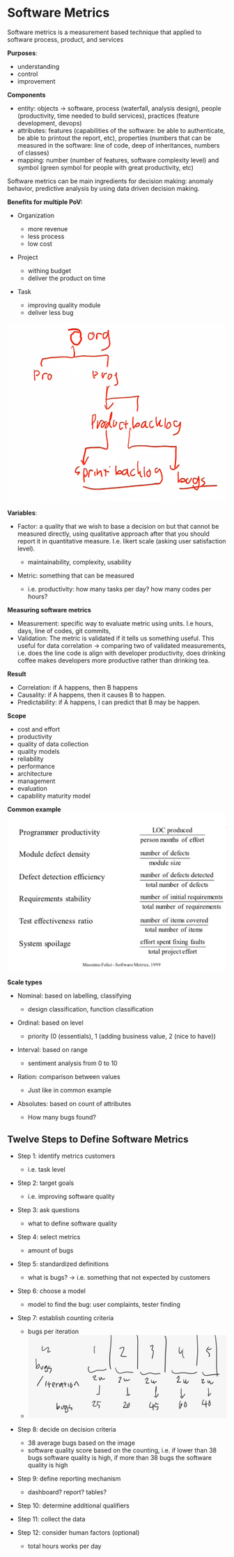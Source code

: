 # Software Metrics

Software metrics is a measurement based technique that applied to software process, product, and services

**Purposes**:
- understanding
- control
- improvement

**Components**
- entity: objects -> software, process (waterfall, analysis design), people (productivity, time needed to build services), practices (feature development, devops)
- attributes: features (capabilities of the software: be able to authenticate, be able to printout the report, etc), properties (numbers that can be measured in the software: line of code, deep of inheritances, numbers of classes)
- mapping: number (number of features, software complexity level) and symbol (green symbol for people with great productivity, etc)

Software metrics can be main ingredients for decision making: anomaly behavior, predictive analysis by using data driven decision making.

**Benefits for multiple PoV:**
- Organization
	- more revenue
	- less process
	- low cost

- Project
	- withing budget
	- deliver the product on time

- Task
	- improving quality module
	- deliver less bug

![](attachments/Pasted%20image%2020211201085829.png)

**Variables**:
- Factor: a quality that we wish to base a decision on but that cannot be measured directly, using qualitative approach after that you should report it in quantitative measure. I.e. likert scale (asking user satisfaction level).
	- maintainability, complexity, usability

- Metric: something that can be measured
	- i.e. productivity: how many tasks per day? how many codes per hours?


**Measuring software metrics**
- Measurement: specific way to evaluate metric using units. I.e hours, days, line of codes, git commits,
- Validation: The metric is validated if it tells us something useful. This useful for data correlation -> comparing two of validated measurements, i.e. does the line code is align with developer productivity, does drinking coffee makes developers more productive rather than drinking tea. 


**Result**
- Correlation: if A happens, then B happens
- Causality: if A happens, then it causes B to happen.
- Predictability: if A happens, I can predict that B may be happen.

**Scope**
- cost and effort
- productivity
- quality of data collection
- quality models
- reliability
- performance
- architecture
- management
- evaluation
- capability maturity model

**Common example**
![](attachments/Pasted%20image%2020211201093444.png)

**Scale types**
- Nominal: based on labelling, classifying
	- design classification, function classification

- Ordinal: based on level
	- priority  (0 (essentials), 1 (adding business value, 2 (nice to have))

- Interval: based on range
	- sentiment analysis from 0 to 10

- Ration: comparison between values
	- Just like in common example

- Absolutes: based on count of attributes
	- How many bugs found?

## Twelve Steps to Define Software Metrics
- Step 1: identify metrics customers
	- i.e. task level

- Step 2: target goals
	- i.e. improving software quality

- Step 3: ask questions
	- what to define software quality

- Step 4: select metrics
	- amount of bugs

- Step 5: standardized definitions
	- what is bugs? -> i.e. something that not expected by customers

- Step 6: choose a model
	- model to find the bug: user complaints, tester finding

- Step 7: establish counting criteria
	- bugs per iteration
	- ![](attachments/Pasted%20image%2020211201100615.png)

- Step 8: decide on decision criteria
	- 38 average bugs based on the image
	- software quality score based on the counting, i.e. if lower than 38 bugs software quality is high, if more than 38 bugs the software quality is high

- Step 9: define reporting mechanism
	- dashboard? report? tables?

- Step 10: determine additional qualifiers

- Step 11: collect the data

- Step 12: consider human factors (optional)
	- total hours works per day


	
